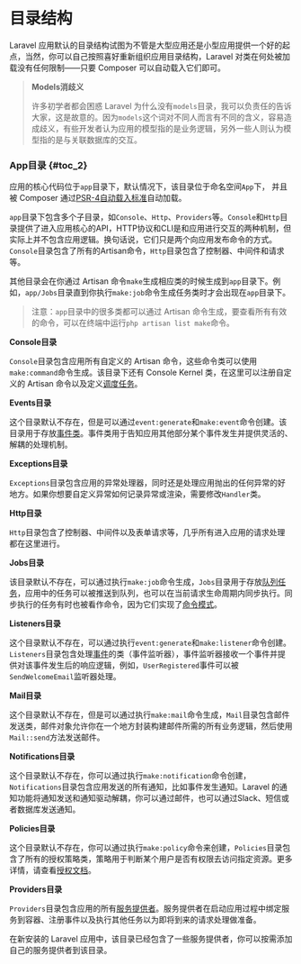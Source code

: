 # 目录结构

Laravel 应用默认的目录结构试图为不管是大型应用还是小型应用提供一个好的起点，当然，你可以自己按照喜好重新组织应用目录结构，Laravel 对类在何处被加载没有任何限制——只要 Composer 可以自动载入它们即可。

> **Models消歧义**
>
> 许多初学者都会困惑 Laravel 为什么没有`models`目录，我可以负责任的告诉大家，这是故意的。因为`models`这个词对不同人而言有不同的含义，容易造成歧义，有些开发者认为应用的模型指的是业务逻辑，另外一些人则认为模型指的是与关联数据库的交互。

### App目录 {#toc_2}

应用的核心代码位于`app`目录下，默认情况下，该目录位于命名空间`App`下， 并且被 Composer 通过[PSR-4自动载入标准](http://www.php-fig.org/psr/psr-4/)自动加载。

`app`目录下包含多个子目录，如`Console`、`Http`、`Providers`等。`Console`和`Http`目录提供了进入应用核心的API，HTTP协议和CLI是和应用进行交互的两种机制，但实际上并不包含应用逻辑。换句话说，它们只是两个向应用发布命令的方式。`Console`目录包含了所有的Artisan命令，`Http`目录包含了控制器、中间件和请求等。

其他目录会在你通过 Artisan 命令`make`生成相应类的时候生成到`app`目录下。例如，`app/Jobs`目录直到你执行`make:job`命令生成任务类时才会出现在`app`目录下。

> 注意：`app`目录中的很多类都可以通过 Artisan 命令生成，要查看所有有效的命令，可以在终端中运行`php artisan list make`命令。

**Console目录**

`Console`目录包含应用所有自定义的 Artisan 命令，这些命令类可以使用`make:command`命令生成。该目录下还有 Console Kernel 类，在这里可以注册自定义的 Artisan 命令以及定义[调度任务](https://laravel.com/docs/5.4/scheduling)。

**Events目录**

这个目录默认不存在，但是可以通过`event:generate`和`make:event`命令创建。该目录用于存放[事件类](https://laravel.com/docs/5.4/events)。事件类用于告知应用其他部分某个事件发生并提供灵活的、解耦的处理机制。

**Exceptions目录**

`Exceptions`目录包含应用的异常处理器，同时还是处理应用抛出的任何异常的好地方。如果你想要自定义异常如何记录异常或渲染，需要修改`Handler`类。

**Http目录**

`Http`目录包含了控制器、中间件以及表单请求等，几乎所有进入应用的请求处理都在这里进行。

**Jobs目录**

该目录默认不存在，可以通过执行`make:job`命令生成，`Jobs`目录用于存放[队列任务](https://laravel.com/docs/5.4/queues)，应用中的任务可以被推送到队列，也可以在当前请求生命周期内同步执行。同步执行的任务有时也被看作命令，因为它们实现了[命令模式](http://laravelacademy.org/post/2871.html)。

**Listeners目录**

这个目录默认不存在，可以通过执行`event:generate`和`make:listener`命令创建。`Listeners`目录包含处理[事件](https://laravel.com/docs/5.4/events)的类（事件监听器），事件监听器接收一个事件并提供对该事件发生后的响应逻辑，例如，`UserRegistered`事件可以被`SendWelcomeEmail`监听器处理。

**Mail目录**

这个目录默认不存在，但是可以通过执行`make:mail`命令生成，`Mail`目录包含邮件发送类，邮件对象允许你在一个地方封装构建邮件所需的所有业务逻辑，然后使用`Mail::send`方法发送邮件。

**Notifications目录**

这个目录默认不存在，你可以通过执行`make:notification`命令创建，`Notifications`目录包含应用发送的所有通知，比如事件发生通知。Laravel 的通知功能将通知发送和通知驱动解耦，你可以通过邮件，也可以通过Slack、短信或者数据库发送通知。

**Policies目录**

这个目录默认不存在，你可以通过执行`make:policy`命令来创建，`Policies`目录包含了所有的授权策略类，策略用于判断某个用户是否有权限去访问指定资源。更多详情，请查看[授权文档](https://laravel.com/docs/5.4/authorization)。

**Providers目录**

`Providers`目录包含应用的所有[服务提供者](https://laravel.com/docs/5.4/providers)。服务提供者在启动应用过程中绑定服务到容器、注册事件以及执行其他任务以为即将到来的请求处理做准备。

在新安装的 Laravel 应用中，该目录已经包含了一些服务提供者，你可以按需添加自己的服务提供者到该目录。



